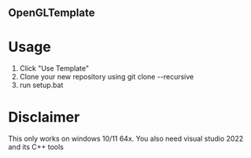 ## OpenGLTemplate

# Usage
1. Click "Use Template"
2. Clone your new repository using git clone --recursive
3. run setup.bat

# Disclaimer

This only works on windows 10/11 64x. 
You also need visual studio 2022 and its C++ tools